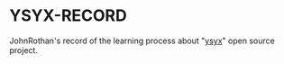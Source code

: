 # YSYX-RECORD
JohnRothan's record of the learning process about "[ysyx](https://ysyx.oscc.cc/)" open source project.
